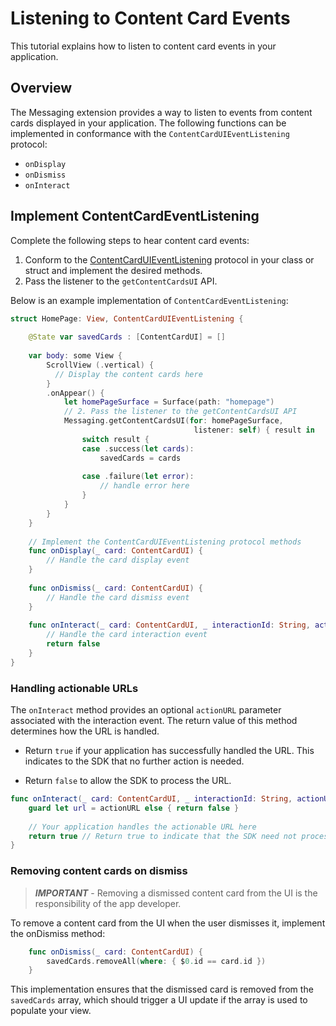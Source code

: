 # Listening to Content Card Events

This tutorial explains how to listen to content card events in your application.

## Overview

The Messaging extension provides a way to listen to events from content cards displayed in your application. The following functions can be implemented in conformance with the `ContentCardUIEventListening` protocol:

- `onDisplay`
- `onDismiss`
- `onInteract`

## Implement ContentCardEventListening

Complete the following steps to hear content card events:

1. Conform to the [ContentCardUIEventListening](../public-classes/contentcarduieventlistening.md) protocol in your class or struct and implement the desired methods.
1. Pass the listener to the `getContentCardsUI` API.

Below is an example implementation of `ContentCardEventListening`:

```swift
struct HomePage: View, ContentCardUIEventListening {
    
    @State var savedCards : [ContentCardUI] = []
    
    var body: some View {
        ScrollView (.vertical) {
          // Display the content cards here
        }
        .onAppear() {
            let homePageSurface = Surface(path: "homepage")
            // 2. Pass the listener to the getContentCardsUI API
            Messaging.getContentCardsUI(for: homePageSurface,
                                         listener: self) { result in
                switch result {
                case .success(let cards):
                    savedCards = cards
                    
                case .failure(let error):
                    // handle error here                    
                }
            }
        }
    }
    
    // Implement the ContentCardUIEventListening protocol methods
    func onDisplay(_ card: ContentCardUI) {
        // Handle the card display event
    }
    
    func onDismiss(_ card: ContentCardUI) {
        // Handle the card dismiss event
    }
    
    func onInteract(_ card: ContentCardUI, _ interactionId: String, actionURL: URL?) -> Bool {
        // Handle the card interaction event
        return false
    }
}
```

### Handling actionable URLs

The `onInteract` method provides an optional `actionURL` parameter associated with the interaction event. The return value of this method determines how the URL is handled.

- Return `true` if your application has successfully handled the URL. This indicates to the SDK that no further action is needed.

- Return `false` to allow the SDK to process the URL.

```swift
func onInteract(_ card: ContentCardUI, _ interactionId: String, actionURL: URL?) -> Bool {
    guard let url = actionURL else { return false }
    
    // Your application handles the actionable URL here
    return true // Return true to indicate that the SDK need not process the URL
}
```

### Removing content cards on dismiss

> *__IMPORTANT__* - Removing a dismissed content card from the UI is the responsibility of the app developer.

To remove a content card from the UI when the user dismisses it, implement the onDismiss method:

```swift
    func onDismiss(_ card: ContentCardUI) {
        savedCards.removeAll(where: { $0.id == card.id })
    }
```

This implementation ensures that the dismissed card is removed from the `savedCards` array, which should trigger a UI update if the array is used to populate your view.
